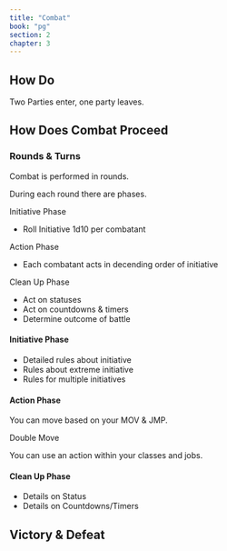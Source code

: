 ```yaml
---
title: "Combat"
book: "pg"
section: 2
chapter: 3
---
```


## How Do

Two Parties enter, one party leaves.

## How Does Combat Proceed

### Rounds & Turns

Combat is performed in rounds.

During each round there are phases.

Initiative Phase
- Roll Initiative 1d10 per combatant

Action Phase
- Each combatant acts in decending order of initiative

Clean Up Phase
- Act on statuses
- Act on countdowns & timers
- Determine outcome of battle

#### Initiative Phase

- Detailed rules about initiative
- Rules about extreme initiative
- Rules for multiple initiatives

#### Action Phase

You can move based on your MOV & JMP.

Double Move

You can use an action within your classes and jobs.

#### Clean Up Phase

- Details on Status
- Details on Countdowns/Timers

## Victory & Defeat


